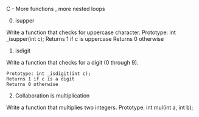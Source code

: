 C - More functions , more nested loops

0. isupper

Write a function that checks for uppercase character.
	Prototype: int _isupper(int c);
	Returns 1 if c is uppercase
	Returns 0 otherwise
1. isdigit

Write a function that checks for a digit (0 through 9).

	Prototype: int _isdigit(int c);
	Returns 1 if c is a digit
	Returns 0 otherwise
2. Collaboration is multiplication

Write a function that multiplies two integers.
	Prototype: int mul(int a, int b);
